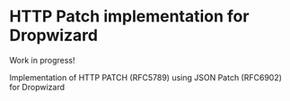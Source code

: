 HTTP Patch implementation for Dropwizard
================

Work in progress!

Implementation of HTTP PATCH (RFC5789) using JSON Patch (RFC6902) for Dropwizard